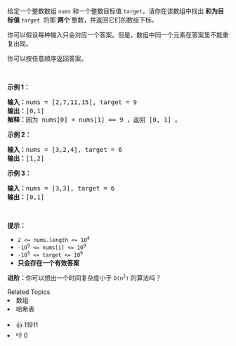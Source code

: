 <p>给定一个整数数组 <code>nums</code> 和一个整数目标值 <code>target</code>，请你在该数组中找出 <strong>和为目标值 </strong><em><code>target</code></em>  的那 <strong>两个</strong> 整数，并返回它们的数组下标。</p>

<p>你可以假设每种输入只会对应一个答案。但是，数组中同一个元素在答案里不能重复出现。</p>

<p>你可以按任意顺序返回答案。</p>

<p> </p>

<p><strong>示例 1：</strong></p>

<pre>
<strong>输入：</strong>nums = [2,7,11,15], target = 9
<strong>输出：</strong>[0,1]
<strong>解释：</strong>因为 nums[0] + nums[1] == 9 ，返回 [0, 1] 。
</pre>

<p><strong>示例 2：</strong></p>

<pre>
<strong>输入：</strong>nums = [3,2,4], target = 6
<strong>输出：</strong>[1,2]
</pre>

<p><strong>示例 3：</strong></p>

<pre>
<strong>输入：</strong>nums = [3,3], target = 6
<strong>输出：</strong>[0,1]
</pre>

<p> </p>

<p><strong>提示：</strong></p>

<ul>
	<li><code>2 <= nums.length <= 10<sup>4</sup></code></li>
	<li><code>-10<sup>9</sup> <= nums[i] <= 10<sup>9</sup></code></li>
	<li><code>-10<sup>9</sup> <= target <= 10<sup>9</sup></code></li>
	<li><strong>只会存在一个有效答案</strong></li>
</ul>

<p><strong>进阶：</strong>你可以想出一个时间复杂度小于 <code>O(n<sup>2</sup>)</code> 的算法吗？</p>
<div><div>Related Topics</div><div><li>数组</li><li>哈希表</li></div></div><br><div><li>👍 11911</li><li>👎 0</li></div>
